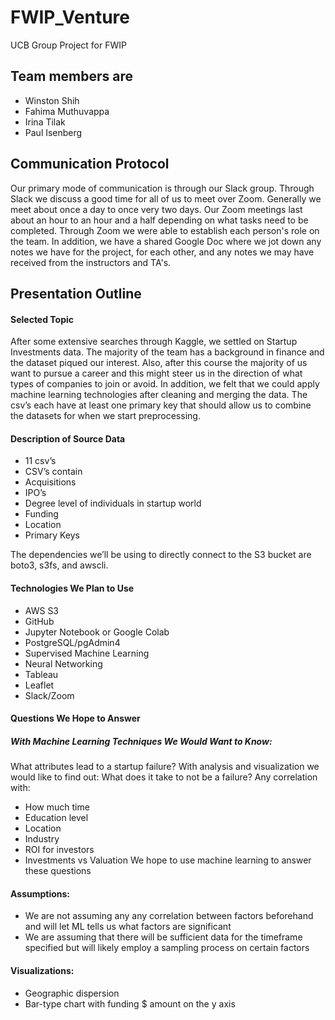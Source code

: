 # FWIP_Venture

UCB Group Project for FWIP

## Team members are
- Winston Shih
- Fahima Muthuvappa
- Irina Tilak
- Paul Isenberg

## Communication Protocol 

Our primary mode of communication is through our Slack group. Through Slack we discuss a good time for all of us to meet over Zoom. Generally we meet about once a day to once very two days. Our Zoom meetings last about an hour to an hour and a half depending on what tasks need to be completed. Through Zoom we were able to establish each person's role on the team. In addition, we have a shared Google Doc where we jot down any notes we have for the project, for each other, and any notes we may have received from the instructors and TA's.


## Presentation Outline

#### Selected Topic

After some extensive searches through Kaggle, we settled on Startup Investments data. The majority of the team has a background in finance and the dataset piqued our interest. Also, after this course the majority of us want to pursue a career and this might steer us in the direction of what types of companies to join or avoid. In addition, we felt that we could apply machine learning technologies after cleaning and merging the data. The csv’s each have at least one primary key that should allow us to combine the datasets for when we start preprocessing. 

#### Description of Source Data 
- 11 csv’s 
- CSV’s contain  
- Acquisitions  
- IPO’s  
- Degree level of individuals in startup world  
- Funding  
- Location  
- Primary Keys  

The dependencies we’ll be using to directly connect to the S3 bucket are boto3, s3fs, and awscli.

#### Technologies We Plan to Use
- AWS S3
- GitHub
- Jupyter Notebook or Google Colab
- PostgreSQL/pgAdmin4
- Supervised Machine Learning
- Neural Networking
- Tableau
- Leaflet
- Slack/Zoom

#### Questions We Hope to Answer
##### With Machine Learning Techniques We Would Want to Know:
<n>What attributes lead to a startup failure?</n>
<n>With analysis and visualization we would like to find out:</n>
<n>What does it take to not be a failure? Any correlation with:</n>
- How much time
- Education level
- Location
- Industry
- ROI for investors
- Investments vs Valuation
We hope to use machine learning to answer these questions

#### Assumptions:
- We are not assuming any any correlation between factors beforehand and will let ML tells us what factors are significant
- We are assuming that there will be sufficient data for the timeframe specified but will likely employ a sampling process on certain factors

#### Visualizations:
- Geographic dispersion
- Bar-type chart with funding $ amount on the y axis

